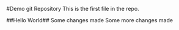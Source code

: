 #Demo git Repository
This is the first file in the repo.

##Hello World##
Some changes made
Some more changes made